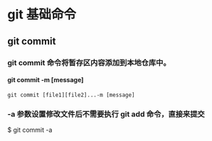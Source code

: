 # git 基础命令

## git commit

### git commit 命令将暂存区内容添加到本地仓库中。

#### git commit -m [message]


```
git commit [file1][file2]...-m [message]
```

### **-a** 参数设置修改文件后不需要执行 git add 命令，直接来提交

$ git commit -a
